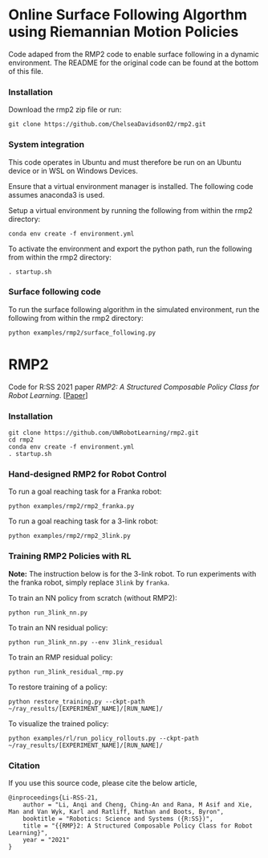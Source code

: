 # Online Surface Following Algorthm using Riemannian Motion Policies
Code adaped from the RMP2 code to enable surface following in a dynamic environment. The README for the original code can be found at the bottom of this file.

### Installation 
Download the rmp2 zip file or run:
```
git clone https://github.com/ChelseaDavidson02/rmp2.git
```

### System integration
This code operates in Ubuntu and must therefore be run on an Ubuntu device or in WSL on Windows Devices.

Ensure that a virtual environment manager is installed. The following code assumes anaconda3 is used.

Setup a virtual environment by running the following from within the rmp2 directory:
```
conda env create -f environment.yml
```

To activate the environment and export the python path, run the following from within the rmp2 directory:
```
. startup.sh
```

### Surface following code
To run the surface following algorithm in the simulated environment, run the following from within the rmp2 directory:
```
python examples/rmp2/surface_following.py 
```


# RMP2


Code for R:SS 2021 paper *RMP2: A Structured Composable Policy Class for Robot Learning*. [[Paper](https://arxiv.org/abs/2103.05922)] 

### Installation
```
git clone https://github.com/UWRobotLearning/rmp2.git
cd rmp2
conda env create -f environment.yml
. startup.sh
```

### Hand-designed RMP2 for Robot Control
To run a goal reaching task for a Franka robot:
```
python examples/rmp2/rmp2_franka.py
```

To run a goal reaching task for a 3-link robot:
```
python examples/rmp2/rmp2_3link.py
```

### Training RMP2 Policies with RL
**Note:** The instruction below is for the 3-link robot. To run experiments with the franka robot, simply replace `3link` by `franka`.

To train an NN policy from scratch (without RMP2):
```
python run_3link_nn.py
```

To train an NN residual policy:
```
python run_3link_nn.py --env 3link_residual
```

To train an RMP residual policy:
```
python run_3link_residual_rmp.py
```

To restore training of a policy:
```
python restore_training.py --ckpt-path ~/ray_results/[EXPERIMENT_NAME]/[RUN_NAME]/
```

To visualize the trained policy:
```
python examples/rl/run_policy_rollouts.py --ckpt-path ~/ray_results/[EXPERIMENT_NAME]/[RUN_NAME]/
```

### Citation
If you use this source code, please cite the below article,

```
@inproceedings{Li-RSS-21,
    author = "Li, Anqi and Cheng, Ching-An and Rana, M Asif and Xie, Man and Van Wyk, Karl and Ratliff, Nathan and Boots, Byron",
    booktitle = "Robotics: Science and Systems ({R:SS})",
    title = "{{RMP}2: A Structured Composable Policy Class for Robot Learning}",
    year = "2021"
}
```
